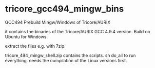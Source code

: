 # tricore_gcc494_mingw_bins
GCC494 Prebuild Mingw/Windows of Tricore/AURIX

it contains the binaries of the Tricore/AURIX GCC 4.9.4 version. Build on Ubuntu for Windows.

extract the files e.g. with 7zip

tricore_494_mingw_shell.zip contains the scripts. sh do_all to run everything.
needs the compilation of the Linux versions first.